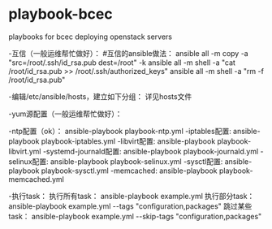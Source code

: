 # playbook-bcec
playbooks for bcec deploying openstack servers

-互信（一般运维帮忙做好）：
	#互信的ansible做法：
	ansible all -m copy -a "src=/root/.ssh/id_rsa.pub dest=/root" -k
	ansible all -m shell -a "cat /root/id_rsa.pub >> /root/.ssh/authorized_keys"
	ansible all -m shell -a "rm -f /root/id_rsa.pub"

-编辑/etc/ansible/hosts，建立如下分组：
 详见hosts文件
   
-yum源配置（一般运维帮忙做好）：

-ntp配置（ok）：
    ansible-playbook playbook-ntp.yml
-iptables配置:
    ansible-playbook playbook-iptables.yml
-libvirt配置:
    ansible-playbook playbook-libvirt.yml
-systemd-journald配置:
    ansible-playbook playbook-journald.yml
-selinux配置:
    ansible-playbook playbook-selinux.yml
-sysctl配置:
    ansible-playbook playbook-sysctl.yml
-memcached:
    ansible-playbook playbook-memcached.yml
 
 
-执行task：
	执行所有task：
	ansible-playbook example.yml
	执行部分task：
	ansible-playbook example.yml --tags "configuration,packages"
	跳过某些task：
	ansible-playbook example.yml --skip-tags "configuration,packages"


